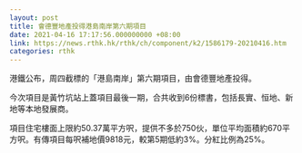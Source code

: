 ```yaml
---
layout: post
title: 會德豐地產投得港島南岸第六期項目
date: 2021-04-16 17:17:56.000000000 +08:00
link: https://news.rthk.hk/rthk/ch/component/k2/1586179-20210416.htm
categories: rthk
---
```


港鐵公布，周四截標的「港島南岸」第六期項目，由會德豐地產投得。

今次項目是黃竹坑站上蓋項目最後一期，合共收到6份標書，包括長實、恒地、新地等本地發展商。 

項目住宅樓面上限約50.37萬平方呎，提供不多於750伙，單位平均面積約670平方呎。有傳項目每呎補地價9818元，較第5期低約3%。分紅比例為25%。

